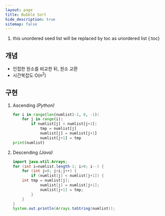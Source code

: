 ```yaml
---
layout: page
title: Bubble Sort
hide_description: true
sitemap: false
---
```

1. this unordered seed list will be replaced by toc as unordered list
{:toc}

## 개념
- 인접한 원소를 비교한 뒤, 원소 교환
- 시간복잡도 O(n<sup>2</sup>)

## 구현
1. Ascending *(Python)*
    ``` python
    for i in range(len(numlist)-1, 0, -1):
    	for j in range(i):
            if numlist[j] > numlist[j+1]:
                tmp = numlist[j]
                numlist[j] = numlist[j+1]
                numlist[j+1] = tmp
    print(numlist)
    ```

2. Descending *(Java)*
    ``` java
    import java.util.Arrays;
    for (int i=numlist.length-1; i>0; i--) {
    	for (int j=0; j<i;j++) {
    	    if (numlist[j] < numlist[j+1]) {
		int tmp = numlist[j];
                numlist[j] = numlist[j+1];
                numlist[j+1] = tmp;
            }
        }
    }
    System.out.println(Arrays.toString(numlist));
    ```